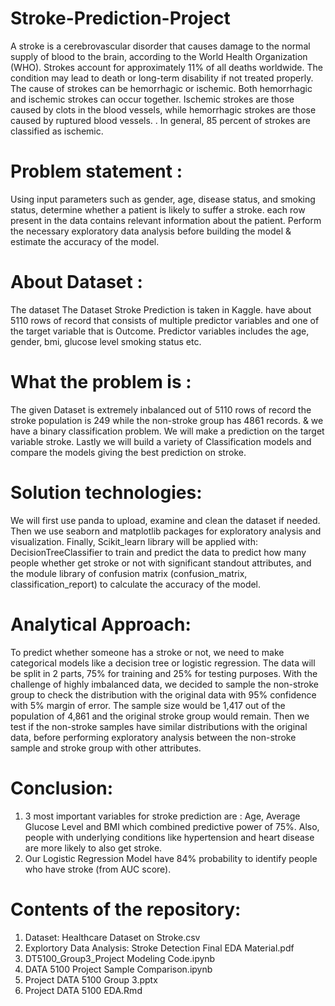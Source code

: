 # Stroke-Prediction-Project

A stroke is a cerebrovascular disorder that causes damage to the normal supply of blood to the brain, according to the World Health Organization (WHO). Strokes account for approximately 11% of all deaths worldwide. The condition may lead to death or long-term disability if not treated properly. The cause of strokes can be hemorrhagic or ischemic. Both hemorrhagic and ischemic strokes can occur together. Ischemic strokes are those caused by clots in the blood vessels, while hemorrhagic strokes are those caused by ruptured blood vessels. . In general, 85 percent of strokes are classified as ischemic. 

# Problem statement :

Using input parameters such as gender, age, disease status, and smoking status, determine whether a patient is likely to suffer a stroke. each row present in the data contains relevant information about the patient. Perform the necessary exploratory data analysis before building the model & estimate the accuracy of the model.

# About Dataset :

The dataset The Dataset Stroke Prediction is taken in Kaggle. have about 5110 rows of record that consists of multiple predictor variables and one of the target variable that is Outcome. Predictor variables includes the age, gender, bmi, glucose level smoking status etc.

# What the problem is :

The given Dataset is extremely inbalanced out of 5110 rows of record the stroke population is 249 while the non-stroke group has 4861 records. & we have a binary classification problem. We will make a prediction on the target variable stroke. Lastly we will build a variety of Classification models and compare the models giving the best prediction on stroke.

# Solution technologies:

We will first use panda to upload, examine and clean the dataset if needed. Then we use seaborn and matplotlib packages for exploratory analysis and visualization. Finally, Scikit_learn library will be applied with: DecisionTreeClassifier to train and predict the data to predict how many people whether get stroke or not with significant standout attributes, and the module library of confusion matrix (confusion_matrix, classification_report) to calculate the accuracy of the model.

# Analytical Approach:

To predict whether someone has a stroke or not, we need to make categorical models like a decision tree or logistic regression. The data will be split in 2 parts, 75% for training and 25% for testing purposes. With the challenge of highly imbalanced data, we decided to sample the non-stroke group to check the distribution with the original data with 95% confidence with 5% margin of error. The sample size would be 1,417 out of the population of 4,861 and the original stroke group would remain. Then we test if the non-stroke samples have similar distributions with the original data, before performing exploratory analysis between the non-stroke sample and stroke group with other attributes.

# Conclusion:
1. 3 most important variables for stroke prediction are : Age, Average Glucose Level and BMI which combined predictive power of 75%. Also, people with underlying conditions like hypertension and heart disease are more likely to also get stroke.
2. Our Logistic Regression Model have 84% probability to identify people who have stroke (from AUC score).

# Contents of the repository:

1. Dataset: Healthcare Dataset on Stroke.csv
2. Explortory Data Analysis: Stroke Detection Final EDA Material.pdf
3. DT5100_Group3_Project Modeling Code.ipynb
4. DATA 5100 Project Sample Comparison.ipynb
5. Project DATA 5100 Group 3.pptx
6. Project DATA 5100 EDA.Rmd
